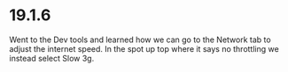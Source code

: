 # 19.1.6

Went to the Dev tools and learned how we can go to the Network tab to adjust the internet speed. In the spot up top where it says no throttling we instead select Slow 3g.
